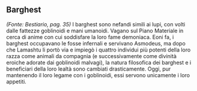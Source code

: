 ## **Barghest**

*(Fonte: Bestiario, pag. 35)* I barghest sono nefandi simili ai lupi, con volti dalle fattezze goblinoidi e mani umanoidi. Vagano sul Piano Materiale in cerca di anime con cui soddisfare la loro fame demoniaca. Eoni fa, i barghest occupavano le fosse infernali e servivano Asmodeus, ma dopo che Lamashtu li portò via e impiegò i quattro individui più potenti della loro razza come animali da compagnia (e successivamente come divinità eroiche adorate dai goblinoidi malvagi), la natura filosofica dei barghest e i beneficiari della loro lealtà sono cambiati drasticamente. Oggi, pur mantenendo il loro legame con i goblinoidi, essi servono unicamente i loro appetiti.
